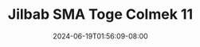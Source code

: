 --- 
title: "Jilbab SMA Toge Colmek 11"
description: "nonton  video bokep Jilbab SMA Toge Colmek 11 durasi panjang   baru"
date: 2024-06-19T01:56:09-08:00
file_code: "xpxzkcpy6qk6"
draft: false
cover: "4fdk47sou9uett3i.jpg"
tags: ["Jilbab", "SMA", "Toge", "Colmek", "bokep-indo", "bokep-viral", "bokep-ig"]
length: 141
fld_id: "1483869"
foldername: "Arraa"
categories: ["Arraa"]
views: 0
---